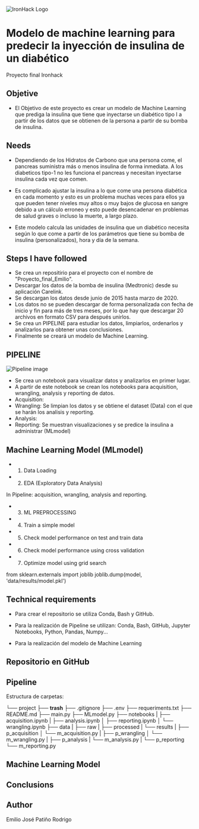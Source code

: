 
![IronHack Logo](https://s3-eu-west-1.amazonaws.com/ih-materials/uploads/upload_d5c5793015fec3be28a63c4fa3dd4d55.png)




# Modelo de machine learning para predecir la inyección de insulina de un diabético

Proyecto final Ironhack

## Objetive

* El Objetivo de este proyecto es crear un modelo de Machine Learning que prediga la insulina que tiene que inyectarse un diabético tipo I a partir de los datos que se obtienen de la persona a partir de su bomba de insulina.

## Needs

* Dependiendo de los Hidratos de Carbono que una persona come, el pancreas suministra más o menos insulina de forma inmediata. A los diabeticos tipo-1 no les funciona el pancreas y necesitan inyectarse insulina cada vez que comen. 

* Es complicado ajustar la insulina a lo que come una persona diabética en cada momento y esto es un problema muchas veces para ellos ya que pueden tener niveles muy altos o muy bajos de glucosa en sangre debido a un cálculo erroneo y esto puede desencadenar en problemas de salud graves o incluso la muerte, a largo plazo.

* Este modelo calcula las unidades de insulina que un diabético necesita según lo que come a partir de los parámetros que tiene su bomba de insulina (personalizados), hora y día de la semana.



## Steps I have followed

* Se crea un repositirio para el proyecto con el nombre de "Proyecto_final_Emilio".
* Descargar los datos de la bomba de insulina (Medtronic) desde su aplicación Carelink.
* Se descargan los datos desde junio de 2015 hasta marzo de 2020.
* Los datos no se pueden descargar de forma personalizada con fecha de inicio y fin para más de tres meses, por lo que hay que descargar 20 archivos en formato CSV para después unirlos.
* Se crea un PIPELINE para estudiar los datos, limpiarlos, ordenarlos y analizarlos para obtener unas conclusiones.
* Finalmente se creará un modelo de Machine Learning.

## PIPELINE

![Pipeline image]()

* Se crea un notebook para visualizar datos y analizarlos en primer lugar.
* A partir de este notebook se crean los notebooks para acquisition, wrangling, analysis y reporting de datos.
* Acquisition:
* Wrangling: Se limpian los datos y se obtiene el dataset (Data) con el que se harán los analisis y reporting.
* Analysis:
* Reporting: Se muestran visualizaciones y se predice la insulina a administrar (MLmodel)

## Machine Learning Model (MLmodel)

* 1. Data Loading

* 2. EDA (Exploratory Data Analysis)

In Pipeline: acquisition, wrangling, analysis and reporting.

* 3. ML PREPROCESSING

* 4. Train a simple model


* 5. Check model performance on test and train data


* 6. Check model performance using cross validation

* 7. Optimize model using grid search


from sklearn.externals import joblib
joblib.dump(model, 'data/results/model.pkl')

## Technical requirements

* Para crear el repositorio se utiliza Conda, Bash y GitHub.

* Para la realización de Pipeline se utilizan: Conda, Bash, GitHub, Jupyter Notebooks, Python, Pandas, Numpy...

* Para la realización del modelo de Machine Learning



## Repositorio en GitHub



## Pipeline

Estructura de carpetas:


└── project
    ├── __trash__
    ├── .gitignore
    ├── .env
    ├── requeriments.txt
    ├── README.md
    ├── main.py
    ├── MLmodel.py
    ├── notebooks
    |   ├── acquisition.ipynb
    |   ├── analysis.ipynb
    │   ├── reporting.ipynb
    │   └── wrangling.ipynb
    ├── data
    |   ├── raw
    |   ├── processed
    |   └── results
    |
    ├── p_acquisition
    │   └── m_acquisition.py
    |
    ├── p_wrangling
    │   └── m_wrangling.py
    |
    ├── p_analysis
    |   └── m_analysis.py
    |
    └── p_reporting
        └── m_reporting.py
    


## Machine Learning Model






## Conclusions



## Author

Emilio José Patiño Rodrigo

